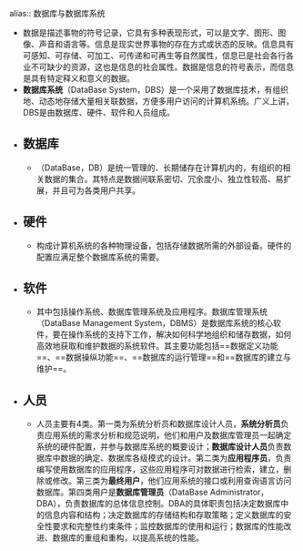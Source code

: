 alias:: 数据库与数据库系统

- 数据是描述事物的符号记录，它具有多种表现形式，可以是文字、图形、图像、声音和语言等。信息是现实世界事物的存在方式或状态的反映。信息具有可感知、可存储、可加工、可传递和可再生等自然属性，信息已是社会各行各业不可缺少的资源，这也是信息的社会属性。数据是信息的符号表示，而信息是具有特定释义和意义的数据。
- **数据库系统**（DataBase System，DBS）是一个采用了数据库技术，有组织地、动态地存储大量相关联数据，方便多用户访问的计算机系统。广义上讲，DBS是由数据库、硬件、软件和人员组成。
- ## 数据库
	- （DataBase，DB）是统一管理的、长期储存在计算机内的，有组织的相关数据的集合。其特点是数据间联系密切、冗余度小、独立性较高、易扩展，并且可为各类用户共享。
- ## 硬件
	- 构成计算机系统的各种物理设备，包括存储数据所需的外部设备。硬件的配置应满足整个数据库系统的需要。
- ## 软件
	- 其中包括操作系统、数据库管理系统及应用程序。数据库管理系统（DataBase Management System，DBMS）是数据库系统的核心软件，要在操作系统的支持下工作，解决如何科学地组织和储存数据，如何高效地获取和维护数据的系统软件。其主要功能包括==数据定义功能==、==数据操纵功能==、==数据库的运行管理==和==数据库的建立与维护==。
- ## 人员
	- 人员主要有4类。第一类为系统分析员和数据库设计人员，**系统分析员**负责应用系统的需求分析和规范说明，他们和用户及数据库管理员一起确定系统的硬件配置，并参与数据库系统的概要设计；**数据库设计人员**负责数据库中数据的确定、数据库各级模式的设计。第二类为**应用程序员**，负责编写使用数据库的应用程序，这些应用程序可对数据进行检索，建立，删除或修改。第三类为**最终用户**，他们应用系统的接口或利用查询语言访问数据库。第四类用户是**数据库管理员**（DataBase Administrator，DBA），负责数据库的总体信息控制。DBA的具体职责包括决定数据库中的信息内容和结构；决定数据库的存储结构和存取策略；定义数据库的安全性要求和完整性约束条件；监控数据库的使用和运行；数据库的性能改进、数据库的重组和重构，以提高系统的性能。
